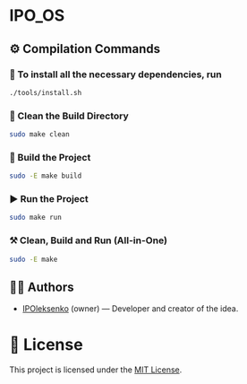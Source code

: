 # IPO_OS

## ⚙️ Compilation Commands

### 🪩 To install all the necessary dependencies, run
```bash
./tools/install.sh
```

### 🧹 Clean the Build Directory
```bash
sudo make clean
```

### 🔧 Build the Project
```bash
sudo -E make build
```

### ▶️ Run the Project
```bash
sudo make run
```

### ⚒️ Clean, Build and Run (All-in-One)
```bash
sudo -E make
```


## 🧑‍💻 Authors

- [IPOleksenko](https://github.com/IPOleksenko) (owner) — Developer and creator of the idea.


# 📜 License

This project is licensed under the [MIT License][license].

[license]: ./LICENSE

